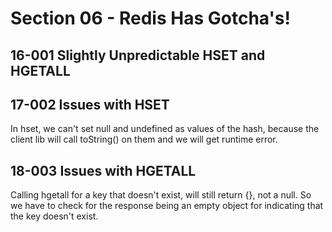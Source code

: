 # Section 06 - Redis Has Gotcha's!

## 16-001 Slightly Unpredictable HSET and HGETALL

## 17-002 Issues with HSET
In hset, we can't set null and undefined as values of the hash, because the client lib will call toString() on them and we will
get runtime error.

## 18-003 Issues with HGETALL
Calling hgetall for a key that doesn't exist, will still return {}, not a null. So we have to check for the response being an empty
object for indicating that the key doesn't exist.
